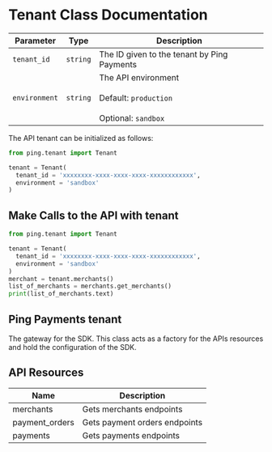 # Tenant Class Documentation

| Parameter     | Type     | Description                                                                   |
| ------------- | -------- | ----------------------------------------------------------------------------- |
| `tenant_id`   | `string` | The ID given to the tenant by Ping Payments                                   |
| `environment` | `string` | The API environment <br><br>Default: `production` <br><br>Optional: `sandbox` |

The API tenant can be initialized as follows:

```python
from ping.tenant import Tenant

tenant = Tenant(
  tenant_id = 'xxxxxxxx-xxxx-xxxx-xxxx-xxxxxxxxxxxx',
  environment = 'sandbox'
)
```

## Make Calls to the API with tenant

```python
from ping.tenant import Tenant

tenant = Tenant(
  tenant_id = 'xxxxxxxx-xxxx-xxxx-xxxx-xxxxxxxxxxxx',
  environment = 'sandbox'
)
merchant = tenant.merchants()
list_of_merchants = merchants.get_merchants()
print(list_of_merchants.text)
```

## Ping Payments tenant

The gateway for the SDK. This class acts as a factory for the APIs resources and hold the configuration of the SDK.

## API Resources

| Name           | Description                   |
| -------------- | ----------------------------- |
| merchants      | Gets merchants endpoints      |
| payment_orders | Gets payment orders endpoints |
| payments       | Gets payments endpoints       |
